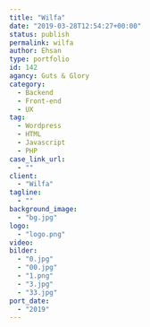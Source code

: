 ```yaml
---
title: "Wilfa"
date: "2019-03-28T12:54:27+00:00"
status: publish
permalink: wilfa
author: Ehsan
type: portfolio
id: 142
agancy: Guts & Glory
category:
  - Backend
  - Front-end
  - UX
tag:
  - Wordpress
  - HTML
  - Javascript
  - PHP
case_link_url:
  - ""
client:
  - "Wilfa"
tagline:
  - ""
background_image:
  - "bg.jpg"
logo:
  - "logo.png"
video:
bilder:
  - "0.jpg"
  - "00.jpg"
  - "1.png"
  - "3.jpg"
  - "33.jpg"
port_date:
  - "2019"
---
```

